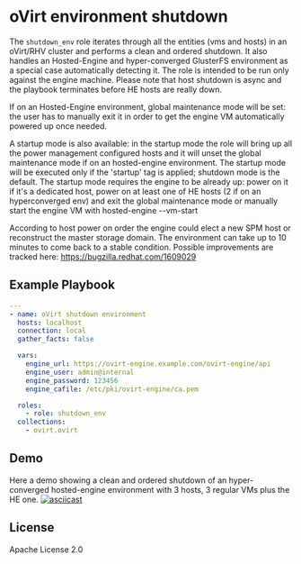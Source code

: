 oVirt environment shutdown
=========

The `shutdown_env` role iterates through all the entities (vms and hosts) in an oVirt/RHV cluster and performs a clean and ordered shutdown.
It also handles an Hosted-Engine and hyper-converged GlusterFS environment as a special case automatically detecting it.
The role is intended to be run only against the engine machine.
Please note that host shutdown is async and the playbook terminates before HE hosts are really down.

If on an Hosted-Engine environment, global maintenance mode will be set:
the user has to manually exit it in order to get the engine VM automatically powered up once needed.

A startup mode is also available:
in the startup mode the role will bring up all the power management configured hosts and it
will unset the global maintenance mode if on an hosted-engine environment.
The startup mode will be executed only if the 'startup' tag is applied; shutdown mode is the default.
The startup mode requires the engine to be already up:
power on it if it's a dedicated host, power on at least one of HE hosts (2 if on an hyperconverged env) and exit the global maintenance mode or manually start the engine VM with hosted-engine --vm-start

According to host power on order the engine could elect a new SPM host or reconstruct the master storage domain.
The environment can take up to 10 minutes to come back to a stable condition.
Possible improvements are tracked here: https://bugzilla.redhat.com/1609029

Example Playbook
----------------

```yaml
---
- name: oVirt shutdown environment
  hosts: localhost
  connection: local
  gather_facts: false

  vars:
    engine_url: https://ovirt-engine.example.com/ovirt-engine/api
    engine_user: admin@internal
    engine_password: 123456
    engine_cafile: /etc/pki/ovirt-engine/ca.pem

  roles:
    - role: shutdown_env
  collections:
    - ovirt.ovirt
```

Demo
----
 Here a demo showing a clean and ordered shutdown of an hyper-converged hosted-engine environment with 3 hosts, 3 regular VMs plus the HE one.
[![asciicast](https://asciinema.org/a/261501.svg)](https://asciinema.org/a/261501)

License
-------

Apache License 2.0
